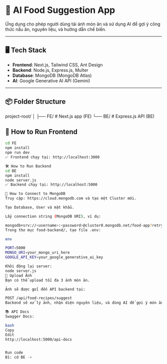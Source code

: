 # 🍱 AI Food Suggestion App

Ứng dụng cho phép người dùng tải ảnh món ăn và sử dụng AI để gợi ý công thức nấu ăn, nguyên liệu, và hướng dẫn chế biến.

---

## 🖥️ Tech Stack

- **Frontend**: Next.js, Tailwind CSS, Ant Design
- **Backend**: Node.js, Express.js, Multer
- **Database**: MongoDB (MongoDB Atlas)
- **AI**: Google Generative AI API (Gemini)

---

## 📦 Folder Structure

project-root/
│
├── FE/ # Next.js app (FE)
└── BE/ # Express.js API (BE)

## 🚀 How to Run Frontend

```bash
cd FE
npm install
npm run dev
✅ Frontend chạy tại: http://localhost:3000

🛠️ How to Run Backend
cd BE
npm install
node server.js
✅ Backend chạy tại: http://localhost:5000

🍃 How to Connect to MongoDB
Truy cập: https://cloud.mongodb.com và tạo một Cluster mới.

Tạo Database, User và mật khẩu.

Lấy connection string (MongoDB URI), ví dụ:

mongodb+srv://<username>:<password>@cluster0.mongodb.net/food-app?retryWrites=true&w=majority
Trong thư mục food-backend/, tạo file .env:

env

PORT=5000
MONGO_URI=your_mongo_uri_here
GOOGLE_API_KEY=your_google_generative_ai_key

Khởi động lại server:
node server.js
📸 Upload Ảnh
Bạn có thể upload tối đa 3 ảnh món ăn.

Ảnh sẽ được gửi đến API backend tại:

POST /api/food-recipes/suggest
Backend sẽ xử lý ảnh, nhận diện nguyên liệu, và dùng AI để gợi ý món ăn tương ứng.

📚 API Docs
Swagger Docs:

bash
Copy
Edit
http://localhost:5000/api-docs


Run code
B1: cd BE -> 